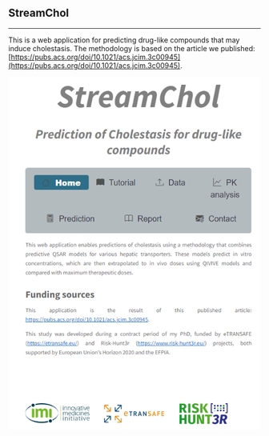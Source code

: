 ## StreamChol
---

This is a web application for predicting drug-like compounds that may induce cholestasis. The methodology is based on the article we published: [https://pubs.acs.org/doi/10.1021/acs.jcim.3c00945](https://pubs.acs.org/doi/10.1021/acs.jcim.3c00945).

![Texto alternativo](https://github.com/phi-grib/StreamChol/raw/main/cover%20page.PNG)
